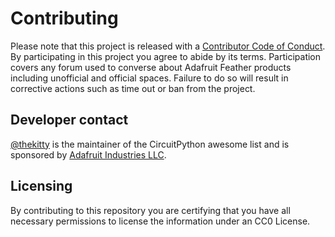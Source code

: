 # Contributing
Please note that this project is released with a
[Contributor Code of Conduct](https://github.com/adafruit/circuitpython/blob/master/CODE_OF_CONDUCT.md).
By participating in this project you agree to abide by its terms. Participation
covers any forum used to converse about Adafruit Feather products including unofficial and official spaces. Failure to do
so will result in corrective actions such as time out or ban from the project.

## Developer contact
[@thekitty](https://github.com/thekitty) is the maintainer of the CircuitPython awesome list
and is sponsored by [Adafruit Industries LLC](https://adafruit.com). 

## Licensing
By contributing to this repository you are certifying that you have all necessary
permissions to license the information under an CC0 License. 
